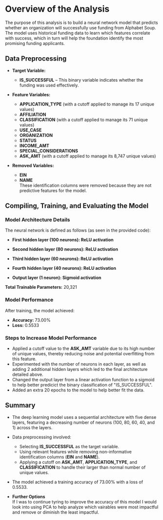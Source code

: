 # Overview of the Analysis

The purpose of this analysis is to build a neural network model that predicts whether an organization will successfully use funding from Alphabet Soup. The model uses historical funding data to learn which features correlate with success, which in turn will help the foundation identify the most promising funding applicants.

## Data Preprocessing

- **Target Variable:**
  - **IS_SUCCESSFUL** – This binary variable indicates whether the funding was used effectively.

- **Feature Variables:**
  - **APPLICATION_TYPE** (with a cutoff applied to manage its 17 unique values)
  - **AFFILIATION**
  - **CLASSIFICATION** (with a cutoff applied to manage its 71 unique values)
  - **USE_CASE**
  - **ORGANIZATION**
  - **STATUS**
  - **INCOME_AMT**
  - **SPECIAL_CONSIDERATIONS**
  - **ASK_AMT** (with a cutoff applied to manage its 8,747 unique values)

- **Removed Variables:**
  - **EIN**
  - **NAME**  
  These identification columns were removed because they are not predictive features for the model.

## Compiling, Training, and Evaluating the Model

### Model Architecture Details

The neural network is defined as follows (as seen in the provided code):

- **First hidden layer (100 neurons): ReLU activation**  

- **Second hidden layer (80 neurons): ReLU activation**  

- **Third hidden layer (60 neurons): ReLU activation**  
 
- **Fourth hidden layer (40 neurons): ReLU activation**  
 
- **Output layer (1 neuron): Sigmoid activation**  

**Total Trainable Parameters:** 20,321

### Model Performance

After training, the model achieved:
- **Accuracy:** 73.00%
- **Loss:** 0.5533

### Steps to Increase Model Performance

- Applied a cutoff value to the **ASK_AMT** variable due to its high number of unique values, thereby reducing noise and potential overfitting from this feature.
- Experimented with the number of neurons in each layer, as well as adding 2 additional hidden layers which led to the final architecture detailed above.
- Changed the output layer from a linear activation function to a sigmoid to help better predicict the binary classification of "IS_SUCCESSFUL".
- Added an extra 20 epochs to the model to help better fit the data.

## Summary

- The deep learning model uses a sequential architecture with five dense layers, featuring a decreasing number of neurons (100, 80, 60, 40, and 1) across the layers.
- Data preprocessing involved:
  - Selecting **IS_SUCCESSFUL** as the target variable.
  - Using relevant features while removing non-informative identification columns (**EIN** and **NAME**).
  - Applying a cutoff on **ASK_AMT**, **APPLICATION_TYPE**, and **CLASSIFICATION** to handle their larger than normal number of unique values.
- The model achieved a training accuracy of 73.00% with a loss of 0.5533.

- **Further Options**  
  If I was to continue tyring to improve the accuracy of this model I would look into using PCA to help analyze which vairables were most impactful and remove or diminish the least impactful.
